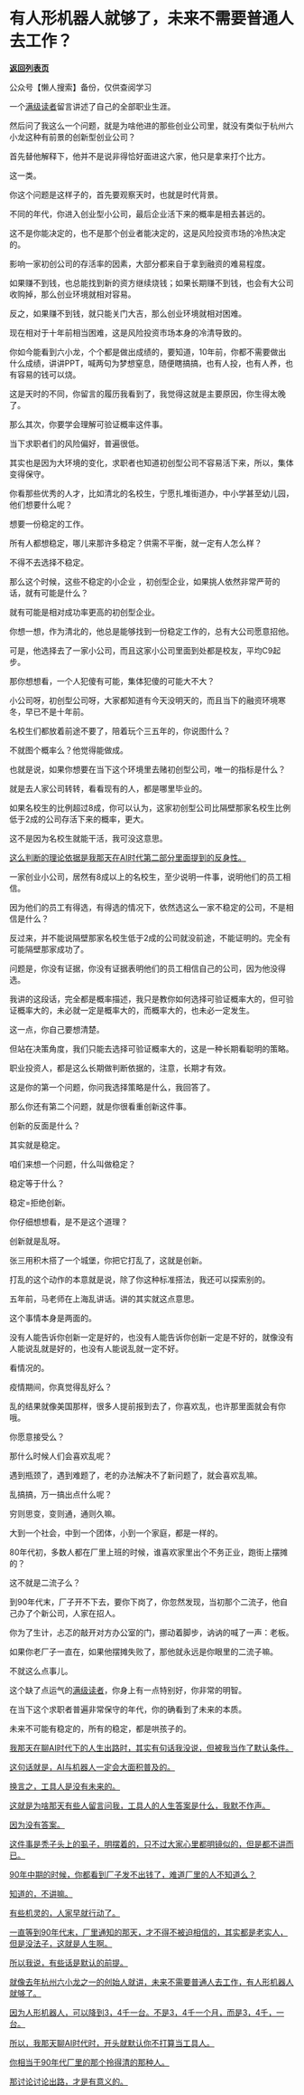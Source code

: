 # 有人形机器人就够了，未来不需要普通人去工作？

[**返回列表页**](/gzh/记忆承载3)

公众号【懒人搜索】备份，仅供查阅学习

一个[满级读者](https://mp.weixin.qq.com/s?__biz=MzkwMzQ1MzczOQ==&mid=2247484270&idx=1&sn=e64949a7a2dbb3ade7de699d64356e38&scene=21#wechat_redirect)留言讲述了自己的全部职业生涯。

然后问了我这么一个问题，就是为啥他进的那些创业公司里，就没有类似于杭州六小龙这种有前景的创新型创业公司？  

首先替他解释下，他并不是说非得恰好面进这六家，他只是拿来打个比方。  

这一类。

你这个问题是这样子的，首先要观察天时，也就是时代背景。  

不同的年代，你进入创业型小公司，最后企业活下来的概率是相去甚远的。

这不是你能决定的，也不是那个创业者能决定的，这是风险投资市场的冷热决定的。  

影响一家初创公司的存活率的因素，大部分都来自于拿到融资的难易程度。

如果赚不到钱，也总能找到新的资方继续烧钱；如果长期赚不到钱，也会有大公司收购掉，那么创业环境就相对容易。

反之，如果赚不到钱，就只能关门大吉，那么创业环境就相对困难。

现在相对于十年前相当困难，这是风险投资市场本身的冷清导致的。  

你如今能看到六小龙，个个都是做出成绩的，要知道，10年前，你都不需要做出什么成绩，讲讲PPT，喊两句为梦想窒息，随便瞎搞搞，也有人投，也有人养，也有容易的钱可以烧。  

这是天时的不同，你留言的履历我看到了，我觉得这就是主要原因，你生得太晚了。  

那么其次，你要学会理解可验证概率这件事。

当下求职者们的风险偏好，普遍很低。  

其实也是因为大环境的变化，求职者也知道初创型公司不容易活下来，所以，集体变得保守。  

你看那些优秀的人才，比如清北的名校生，宁愿扎堆街道办，中小学甚至幼儿园，他们想要什么呢？  

想要一份稳定的工作。

所有人都想稳定，哪儿来那许多稳定？供需不平衡，就一定有人怎么样？  

不得不去选择不稳定。  

那么这个时候，这些不稳定的小企业 ，初创型企业，如果挑人依然非常严苛的话，就有可能是什么？  

就有可能是相对成功率更高的初创型企业。

你想一想，作为清北的，他总是能够找到一份稳定工作的，总有大公司愿意招他。  

可是，他选择去了一家小公司，而且这家小公司里面到处都是校友，平均C9起步。  

那你想想看，一个人犯傻有可能，集体犯傻的可能大不大？

小公司呀，初创型公司呀，大家都知道有今天没明天的，而且当下的融资环境寒冬，早已不是十年前。

名校生们都放着前途不要了，陪着玩个三五年的，你说图什么？  

不就图个概率么？他觉得能做成。  

也就是说，如果你想要在当下这个环境里去赌初创型公司，唯一的指标是什么？  

就是去人家公司转转，看看现有的人，都是哪里毕业的。

如果名校生的比例超过8成，你可以认为，这家初创型公司比隔壁那家名校生比例低于2成的公司存活下来的概率，更大。  

这不是因为名校生就能干活，我可没这意思。  

[这么判断的理论依据是我那天在AI时代第二部分里面提到的反身性。  
](https://mp.weixin.qq.com/s?__biz=Mzg4MTg2MzU3Mg==&mid=2247484506&idx=1&sn=7990657891448cec32b1931a5b4af75f&scene=21#wechat_redirect)

一家创业小公司，居然有8成以上的名校生，至少说明一件事，说明他们的员工相信。  

因为他们的员工有得选，有得选的情况下，依然选这么一家不稳定的公司，不是相信是什么？  

反过来，并不能说隔壁那家名校生低于2成的公司就没前途，不能证明的。完全有可能隔壁那家成功了。

问题是，你没有证据，你没有证据表明他们的员工相信自己的公司，因为他没得选。  

我讲的这段话，完全都是概率描述，我只是教你如何选择可验证概率大的，但可验证概率大的，未必就一定是概率大的，而概率大的，也未必一定发生。  

这一点，你自己要想清楚。

但站在决策角度，我们只能去选择可验证概率大的，这是一种长期看聪明的策略。  

职业投资人，都是这么长期做判断依据的，注意，长期才有效。  

这是你的第一个问题，你问我选择策略是什么，我回答了。

那么你还有第二个问题，就是你很看重创新这件事。

创新的反面是什么？

其实就是稳定。

咱们来想一个问题，什么叫做稳定？

稳定等于什么？  

稳定=拒绝创新。

你仔细想想看，是不是这个道理？  

创新就是乱呀。  

张三用积木搭了一个城堡，你把它打乱了，这就是创新。  

打乱的这个动作的本意就是说，除了你这种标准搭法，我还可以探索别的。  

五年前，马老师在上海乱讲话。讲的其实就这点意思。

这个事情本身是两面的。  

没有人能告诉你创新一定是好的，也没有人能告诉你创新一定是不好的，就像没有人能说乱就是好的，也没有人能说乱就一定不好。  

看情况的。

疫情期间，你真觉得乱好么？  

乱的结果就像美国那样，很多人提前报到去了，你喜欢乱，也许那里面就会有你哦。

你愿意接受么？

那什么时候人们会喜欢乱呢？  

遇到瓶颈了，遇到难题了，老的办法解决不了新问题了，就会喜欢乱嘛。

乱搞搞，万一搞出点什么呢？

穷则思变，变则通，通则久嘛。

大到一个社会，中到一个团体，小到一个家庭，都是一样的。  

80年代初，多数人都在厂里上班的时候，谁喜欢家里出个不务正业，跑街上摆摊的？  

这不就是二流子么？

到90年代末，厂子开不下去，要你下岗了，你忽然发现，当初那个二流子，他自己办了个新公司，人家在招人。

你为了生计，忐忑的敲开对方办公室的门，挪动着脚步，讷讷的喊了一声：老板。

如果你老厂子一直在，如果他摆摊失败了，那他就永远是你眼里的二流子嘛。

不就这么点事儿。

这个缺了点运气的[满级读者](https://mp.weixin.qq.com/s?__biz=MzkwMzQ1MzczOQ==&mid=2247484270&idx=1&sn=e64949a7a2dbb3ade7de699d64356e38&scene=21#wechat_redirect)，你身上有一点特别好，你非常的明智。

在当下这个求职者普遍非常保守的年代，你的确看到了未来的本质。

未来不可能有稳定的，所有的稳定，都是哄孩子的。  

[我那天在聊AI时代下的人生出路时，其实有句话我没说，但被我当作了默认条件。  
](https://mp.weixin.qq.com/s?__biz=Mzg4MTg2MzU3Mg==&mid=2247484506&idx=1&sn=7990657891448cec32b1931a5b4af75f&scene=21#wechat_redirect)

[这句话就是，AI与机器人一定会大面积普及的。](https://mp.weixin.qq.com/s?__biz=Mzg4MTg2MzU3Mg==&mid=2247484506&idx=1&sn=7990657891448cec32b1931a5b4af75f&scene=21#wechat_redirect)

[换言之，工具人是没有未来的。  
](https://mp.weixin.qq.com/s?__biz=Mzg4MTg2MzU3Mg==&mid=2247484506&idx=1&sn=7990657891448cec32b1931a5b4af75f&scene=21#wechat_redirect)

[这就是为啥那天有些人留言问我，工具人的人生答案是什么，我默不作声。  
](https://mp.weixin.qq.com/s?__biz=Mzg4MTg2MzU3Mg==&mid=2247484506&idx=1&sn=7990657891448cec32b1931a5b4af75f&scene=21#wechat_redirect)

[因为没有答案。  
](https://mp.weixin.qq.com/s?__biz=Mzg4MTg2MzU3Mg==&mid=2247484506&idx=1&sn=7990657891448cec32b1931a5b4af75f&scene=21#wechat_redirect)

[这件事是秃子头上的虱子，明摆着的，只不过大家心里都明镜似的，但是都不讲而已。  
](https://mp.weixin.qq.com/s?__biz=Mzg4MTg2MzU3Mg==&mid=2247484506&idx=1&sn=7990657891448cec32b1931a5b4af75f&scene=21#wechat_redirect)

[90年中期的时候，你都看到厂子发不出钱了，难道厂里的人不知道么？  
](https://mp.weixin.qq.com/s?__biz=Mzg4MTg2MzU3Mg==&mid=2247484506&idx=1&sn=7990657891448cec32b1931a5b4af75f&scene=21#wechat_redirect)

[知道的，不讲嘛。](https://mp.weixin.qq.com/s?__biz=Mzg4MTg2MzU3Mg==&mid=2247484506&idx=1&sn=7990657891448cec32b1931a5b4af75f&scene=21#wechat_redirect)

[有些机灵的，人家早就行动了。  
](https://mp.weixin.qq.com/s?__biz=Mzg4MTg2MzU3Mg==&mid=2247484506&idx=1&sn=7990657891448cec32b1931a5b4af75f&scene=21#wechat_redirect)

[一直等到90年代末，厂里通知的那天，才不得不被迫相信的，其实都是老实人，但是没法子，这就是人生啊。  
](https://mp.weixin.qq.com/s?__biz=Mzg4MTg2MzU3Mg==&mid=2247484506&idx=1&sn=7990657891448cec32b1931a5b4af75f&scene=21#wechat_redirect)

[所以我说，有些话是默认的前提。  
](https://mp.weixin.qq.com/s?__biz=Mzg4MTg2MzU3Mg==&mid=2247484506&idx=1&sn=7990657891448cec32b1931a5b4af75f&scene=21#wechat_redirect)

[就像去年杭州六小龙之一的创始人就讲，未来不需要普通人去工作，有人形机器人就够了。](https://mp.weixin.qq.com/s?__biz=Mzg4MTg2MzU3Mg==&mid=2247484506&idx=1&sn=7990657891448cec32b1931a5b4af75f&scene=21#wechat_redirect)

[因为人形机器人，可以降到3，4千一台。不是3，4千一个月，而是3，4千，一台。](https://mp.weixin.qq.com/s?__biz=Mzg4MTg2MzU3Mg==&mid=2247484506&idx=1&sn=7990657891448cec32b1931a5b4af75f&scene=21#wechat_redirect)

[所以，我那天聊AI时代时，开头就默认你不打算当工具人。](https://mp.weixin.qq.com/s?__biz=Mzg4MTg2MzU3Mg==&mid=2247484506&idx=1&sn=7990657891448cec32b1931a5b4af75f&scene=21#wechat_redirect)

[你相当于90年代厂里的那个拎得清的那种人。  
](https://mp.weixin.qq.com/s?__biz=Mzg4MTg2MzU3Mg==&mid=2247484506&idx=1&sn=7990657891448cec32b1931a5b4af75f&scene=21#wechat_redirect)

[那讨论讨论出路，才是有意义的。](https://mp.weixin.qq.com/s?__biz=Mzg4MTg2MzU3Mg==&mid=2247484506&idx=1&sn=7990657891448cec32b1931a5b4af75f&scene=21#wechat_redirect)

